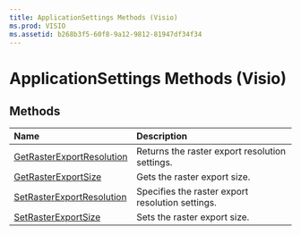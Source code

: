```yaml
---
title: ApplicationSettings Methods (Visio)
ms.prod: VISIO
ms.assetid: b268b3f5-60f8-9a12-9812-81947df34f34
---
```



# ApplicationSettings Methods (Visio)

## Methods



|**Name**|**Description**|
|:-----|:-----|
|[GetRasterExportResolution](applicationsettings-getrasterexportresolution-method-visio.md)|Returns the raster export resolution settings.|
|[GetRasterExportSize](applicationsettings-getrasterexportsize-method-visio.md)|Gets the raster export size.|
|[SetRasterExportResolution](applicationsettings-setrasterexportresolution-method-visio.md)|Specifies the raster export resolution settings.|
|[SetRasterExportSize](applicationsettings-setrasterexportsize-method-visio.md)|Sets the raster export size.|

